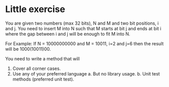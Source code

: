 # Little exercise
You are given two numbers (max 32 bits), N and M and two bit positions, i and j. You need to insert M into N such that M starts at bit j and ends at bit i where the gap between i and j will be enough to fit M into N.

For Example: If N = 10000000000 and M = 10011, i=2 and j=6 then the result will be 1000(10011)00.

You need to write a method that will
1. Cover all corner cases.
2. Use any of your preferred language
	a. But no library usage.
	b. Unit test methods (preferred unit test).

